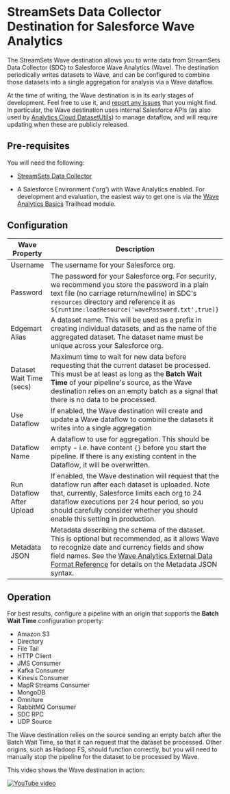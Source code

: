 StreamSets Data Collector Destination for Salesforce Wave Analytics
===================================================================

The StreamSets Wave destination allows you to write data from StreamSets Data Collector (SDC) to Salesforce Wave Analytics (Wave). The destination periodically writes datasets to Wave, and can be configured to combine those datasets into a single aggregation for analysis via a Wave dataflow.

At the time of writing, the Wave destination is in its early stages of development. Feel free to use it, and [report any issues](https://github.com/metadaddy/StreamSets-WaveAnalytics/issues) that you might find. In particular, the Wave destination uses internal Salesforce APIs (as also used by [Analytics Cloud DatasetUtils](https://github.com/forcedotcom/Analytics-Cloud-Dataset-Utils)) to manage dataflow, and will require updating when these are publicly released.

Pre-requisites
--------------

You will need the following:

* [StreamSets Data Collector](https://streamsets.com/product/)

* A Salesforce Environment ('org') with Wave Analytics enabled. For development and evaluation, the easiest way to get one is via the [Wave Analytics Basics](https://developer.salesforce.com/trailhead/module/wave_analytics_basics) Trailhead module.

Configuration
-------------

| Wave Property | Description |
| --- | --- |
| Username | The username for your Salesforce org. |
| Password | The password for your Salesforce org. For security, we recommend you store the password in a plain text file (no carriage return/newline) in SDC's `resources` directory and reference it as `${runtime:loadResource('wavePassword.txt',true)}` |
| Edgemart Alias | A dataset name. This will be used as a prefix in creating individual datasets, and as the name of the aggregated dataset. The dataset name must be unique across your Salesforce org. |
| Dataset Wait Time (secs) | Maximum time to wait for new data before requesting that the current dataset be processed. This must be at least as long as the **Batch Wait Time** of your pipeline's source, as the Wave destination relies on an empty batch as a signal that there is no data to be processed. |
| Use Dataflow | If enabled, the Wave destination will create and update a Wave dataflow to combine the datasets it writes into a single aggregation |
| Dataflow Name | A dataflow to use for aggregation. This should be empty - i.e. have content `{}` before you start the pipeline. If there is any existing content in the Dataflow, it will be overwritten. |
| Run Dataflow After Upload | If enabled, the Wave destination will request that the dataflow run after each dataset is uploaded. Note that, currently, Salesforce limits each org to 24 dataflow executions per 24 hour period, so you should carefully consider whether you should enable this setting in production. |
| Metadata JSON | Metadata describing the schema of the dataset. This is optional but recommended, as it allows Wave to recognize date and currency fields and show field names. See the [Wave Analytics External Data Format Reference](https://developer.salesforce.com/docs/atlas.en-us.bi_dev_guide_ext_data_format.meta/bi_dev_guide_ext_data_format/) for details on the Metadata JSON syntax. |

Operation
---------

For best results, configure a pipeline with an origin that supports the **Batch Wait Time** configuration property:

* Amazon S3
* Directory
* File Tail
* HTTP Client
* JMS Consumer
* Kafka Consumer
* Kinesis Consumer
* MapR Streams Consumer
* MongoDB
* Omniture
* RabbitMQ Consumer
* SDC RPC
* UDP Source

The Wave destination relies on the source sending an empty batch after the Batch Wait Time, so that it can request that the dataset be processed. Other origins, such as Hadoop FS, should function correctly, but you will need to manually stop the pipeline for the dataset to be processed by Wave.

This video shows the Wave destination in action:

[![YouTube video](http://img.youtube.com/vi/YkyBrmOz5P8/maxresdefault.jpg)](//www.youtube.com/watch?v=YkyBrmOz5P8)